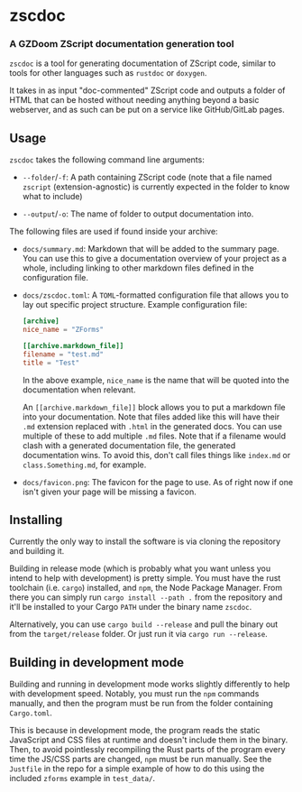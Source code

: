 # zscdoc
### A GZDoom ZScript documentation generation tool

`zscdoc` is a tool for generating documentation of ZScript code, similar to tools
for other languages such as `rustdoc` or `doxygen`.

It takes in as input "doc-commented" ZScript code and outputs a folder of HTML that can be hosted
without needing anything beyond a basic webserver, and as such can be put on a service like
GitHub/GitLab pages.

## Usage

`zscdoc` takes the following command line arguments:

- `--folder`/`-f`:
    A path containing ZScript code (note that a file named `zscript` (extension-agnostic)
    is currently expected in the folder to know what to include)

- `--output`/`-o`:
    The name of folder to output documentation into.

The following files are used if found inside your archive:

- `docs/summary.md`:
    Markdown that will be added to the summary page. You can use this to give a documentation
    overview of your project as a whole, including linking to other markdown files defined in the
    configuration file.

- `docs/zscdoc.toml`:
    A `TOML`-formatted configuration file that allows you to lay out specific project structure.
    Example configuration file:

    ```toml
    [archive]
    nice_name = "ZForms"

    [[archive.markdown_file]]
    filename = "test.md"
    title = "Test"
    ```

    In the above example, `nice_name` is the name that will be quoted into the documentation when
    relevant.

    An `[[archive.markdown_file]]` block allows you to put a markdown file into your documentation.
    Note that files added like this will have their `.md` extension replaced with `.html` in the
    generated docs. You can use multiple of these to add multiple `.md` files. Note that if a
    filename would clash with a generated documentation file, the generated documentation wins. To
    avoid this, don't call files things like `index.md` or `class.Something.md`, for example.

- `docs/favicon.png`:
    The favicon for the page to use. As of right now if one isn't given your page will be missing a
    favicon.

## Installing

Currently the only way to install the software is via cloning the repository and building it.

Building in release mode (which is probably what you want unless you intend to help with
development) is pretty simple. You must have the rust toolchain (i.e. `cargo`) installed, and
`npm`, the Node Package Manager. From there you can simply run `cargo install --path .` from the
repository and it'll be installed to your Cargo `PATH` under the binary name `zscdoc`.

Alternatively, you can use `cargo build --release` and pull the binary out from the
`target/release` folder. Or just run it via `cargo run --release`.

## Building in development mode

Building and running in development mode works slightly differently to help with development speed.
Notably, you must run the `npm` commands manually, and then the program must be run from the folder
containing `Cargo.toml`.

This is because in development mode, the program reads the static JavaScript and CSS files at runtime
and doesn't include them in the binary. Then, to avoid pointlessly recompiling the Rust parts of the program
every time the JS/CSS parts are changed, `npm` must be run manually. See the `Justfile` in the repo for
a simple example of how to do this using the included `zforms` example in `test_data/`.
